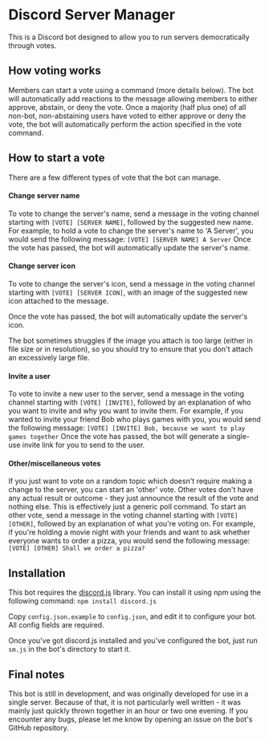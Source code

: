 # Discord Server Manager

This is a Discord bot designed to allow you to run servers democratically through votes.

## How voting works
Members can start a vote using a command (more details below). The bot will automatically add reactions to the message allowing members to either approve, abstain, or deny the vote. Once a majority (half plus one) of all non-bot, non-abstaining users have voted to either approve or deny the vote, the bot will automatically perform the action specified in the vote command.

## How to start a vote
There are a few different types of vote that the bot can manage.

#### Change server name
To vote to change the server's name, send a message in the voting channel starting with `[VOTE] [SERVER NAME]`, followed by the suggested new name. For example, to hold a vote to change the server's name to 'A Server', you would send the following message:
```[VOTE] [SERVER NAME] A Server```
Once the vote has passed, the bot will automatically update the server's name.

#### Change server icon
To vote to change the server's icon, send a message in the voting channel starting with `[VOTE] [SERVER ICON]`, with an image of the suggested new icon attached to the message.

Once the vote has passed, the bot will automatically update the server's icon.

The bot sometimes struggles if the image you attach is too large (either in file size or in resolution), so you should try to ensure that you don't attach an excessively large file.

#### Invite a user
To vote to invite a new user to the server, send a message in the voting channel starting with `[VOTE] [INVITE]`, followed by an explanation of who you want to invite and why you want to invite them. For example, if you wanted to invite your friend Bob who plays games with you, you would send the following message:
```[VOTE] [INVITE] Bob, because we want to play games together```
Once the vote has passed, the bot will generate a single-use invite link for you to send to the user.

#### Other/miscellaneous votes
If you just want to vote on a random topic which doesn't require making a change to the server, you can start an 'other' vote. Other votes don't have any actual result or outcome - they just announce the result of the vote and nothing else. This is effectively just a generic poll command. To start an other vote, send a message in the voting channel starting with `[VOTE] [OTHER]`, followed by an explanation of what you're voting on. For example, if you're holding a movie night with your friends and want to ask whether everyone wants to order a pizza, you would send the following message:
```[VOTE] [OTHER] Shall we order a pizza?```

## Installation
This bot requires the [discord.js](https://discord.js.org/) library. You can install it using npm using the following command: `npm install discord.js`

Copy `config.json.example` to `config.json`, and edit it to configure your bot. All config fields are required.

Once you've got discord.js installed and you've configured the bot, just run `sm.js` in the bot's directory to start it.

## Final notes
This bot is still in development, and was originally developed for use in a single server. Because of that, it is not particularly well written - it was mainly just quickly thrown together in an hour or two one evening. If you encounter any bugs, please let me know by opening an issue on the bot's GitHub repository.